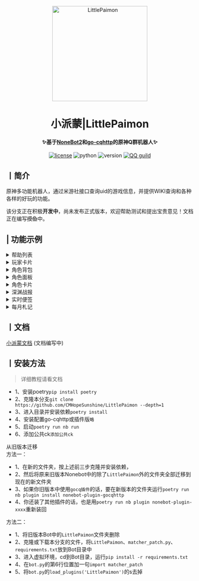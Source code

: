 <p align="center" >
  <a href="https://github.com/CMHopeSunshine/LittlePaimon/tree/nonebot2"><img src="http://static.cherishmoon.fun/LittlePaimon/readme/logo.png" width="256" height="256" alt="LittlePaimon"></a>
</p>
<h1 align="center">小派蒙|LittlePaimon</h1>
<h4 align="center">✨基于<a href="https://github.com/nonebot/nonebot2" target="_blank">NoneBot2</a>和<a href="https://github.com/Mrs4s/go-cqhttp" target="_blank">go-cqhttp</a>的原神Q群机器人✨</h4>

<p align="center">
    <a href="https://cdn.jsdelivr.net/gh/CMHopeSunshine/LittlePaimon@master/LICENSE"><img src="https://img.shields.io/github/license/CMHopeSunshine/LittlePaimon" alt="license"></a>
    <img src="https://img.shields.io/badge/Python-3.8+-yellow" alt="python">
    <img src="https://img.shields.io/badge/Version-3.0.0beta5-green" alt="version">
    <a href="https://qun.qq.com/qqweb/qunpro/share?_wv=3&_wwv=128&inviteCode=MmWrI&from=246610&biz=ka"><img src="https://img.shields.io/badge/QQ频道交流-尘世闲游-blue?style=flat-square" alt="QQ guild"></a>
</p>

## 丨简介

原神多功能机器人，通过米游社接口查询uid的游戏信息，并提供WIKI查询和各种各样的好玩的功能。

该分支正在积极**开发中**，尚未发布正式版本，欢迎帮助测试和提出宝贵意见！文档正在编写~~摸鱼~~中。

## | 功能示例
<details>
<summary>帮助列表</summary>
<img src="https://static.cherishmoon.fun/LittlePaimon/readme/new/help.jpg" alt="help">
</details>

<details>
<summary>玩家卡片</summary>
<img src="https://static.cherishmoon.fun/LittlePaimon/readme/new/ys.jpg" alt="ys">
</details>

<details>
<summary>角色背包</summary>
<img src="https://static.cherishmoon.fun/LittlePaimon/readme/new/ysa.jpg" alt="ysa">
</details>

<details>
<summary>角色面板</summary>
<img src="https://static.cherishmoon.fun/LittlePaimon/readme/new/ysd.jpg" alt="ysd">
</details>

<details>
<summary>角色卡片</summary>
<img src="https://static.cherishmoon.fun/LittlePaimon/readme/new/ysc.jpg" alt="ysc">
</details>

<details>
<summary>深渊战报</summary>
<img src="https://static.cherishmoon.fun/LittlePaimon/readme/new/sy.jpg" alt="sy">
</details>

<details>
<summary>实时便签</summary>
<img src="https://static.cherishmoon.fun/LittlePaimon/readme/ssbq.jpg" alt="ssbq">
</details>

<details>
<summary>每月札记</summary>
<img src="https://static.cherishmoon.fun/LittlePaimon/readme/myzj.jpg" alt="myzj">
</details>

## 丨文档
[小派蒙文档](https://docs.paimon.cherishmoon.fun/) (文档编写中)

## 丨安装方法

> 详细教程请看文档

- 1、安装poetry`pip install poetry`
- 2、克隆本分支`git clone https://github.com/CMHopeSunshine/LittlePaimon --depth=1`
- 3、进入目录并安装依赖`poetry install`
- 4、安装配置go-cqhttp或插件版`略`
- 5、启动`poetry run nb run`
- 6、添加公共ck`添加公共ck`

从旧版本迁移<br>
方法一：
- 1、在新的文件夹，按上述前三步克隆并安装依赖，
- 2、然后将原来旧版本Nonebot中的除了`LittlePaimon`外的文件夹全部迁移到现在的新文件夹
- 3、如果你旧版本中使用`gocq插件`的话，要在新版本的文件夹运行`poetry run nb plugin install nonebot-plugin-gocqhttp`
- 4、你还装了其他插件的话，也是用`poetry run nb plugin nonebot-plugin-xxxx`重新装回

方法二：
- 1、将旧版本Bot中的`LittlePaimon`文件夹删除
- 2、克隆或下载本分支的文件，将`LittlePaimon`、`matcher_patch.py`、`requirements.txt`放到Bot目录中
- 3、进入虚拟环境，cd到Bot目录，运行`pip install -r requirements.txt`
- 4、在`bot.py`的第6行位置加一句`import matcher_patch`
- 5、将`bot.py`的`load_plugins('LittlePaimon')`的s去掉

